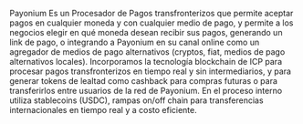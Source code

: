 Payonium 
Es un Procesador de Pagos transfronterizos que permite aceptar pagos en cualquier moneda y con cualquier medio de pago, y permite a los negocios elegir en qué moneda desean recibir sus pagos, generando un link de pago, o integrando a Payonium en su canal online como un agregador de medios de pago alternativos (cryptos, fiat, medios de pago alternativos locales).
Incorporamos la tecnología blockchain de ICP para procesar pagos transfronterizos en tiempo real y sin intermediarios, y para generar tokens de lealtad como cashback para compras futuras o para transferirlos entre usuarios de la red de Payonium. En el proceso interno utiliza stablecoins (USDC), rampas on/off chain para transferencias internacionales en tiempo real y a costo eficiente.

